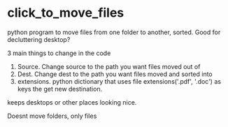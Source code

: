 # click_to_move_files
python program to move files from one folder to another, sorted. Good for decluttering desktop?

3 main things to change in the code
1) Source. Change source to the path you want files moved out of
2) Dest. Change dest to the path you want files moved and sorted into
3) extensions. python dictionary that uses file extensions('.pdf', '.doc') as keys the get new destination.

keeps desktops or other places looking nice.

Doesnt move folders, only files